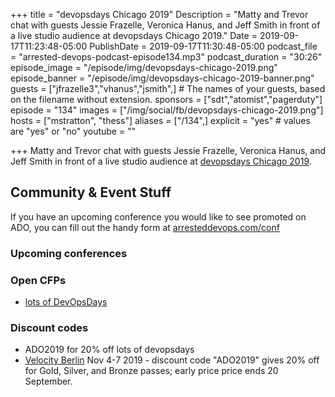 +++
title = "devopsdays Chicago 2019"
Description = "Matty and Trevor chat with guests Jessie Frazelle, Veronica Hanus, and Jeff Smith in front of a live studio audience at devopsdays Chicago 2019."
Date = 2019-09-17T11:23:48-05:00
PublishDate = 2019-09-17T11:30:48-05:00
podcast_file = "arrested-devops-podcast-episode134.mp3"
podcast_duration = "30:26"
episode_image = "/episode/img/devopsdays-chicago-2019.png"
episode_banner = "/episode/img/devopsdays-chicago-2019-banner.png"
guests = ["jfrazelle3","vhanus","jsmith",] # The names of your guests, based on the filename without extension.
sponsors = ["sdt","atomist","pagerduty"]
episode = "134"
images = ["/img/social/fb/devopsdays-chicago-2019.png"]
hosts = ["mstratton", "thess"]
aliases = ["/134",]
explicit = "yes" # values are "yes" or "no"
youtube = ""


+++
Matty and Trevor chat with guests Jessie Frazelle, Veronica Hanus, and Jeff Smith in front of a live studio audience at [devopsdays Chicago 2019](https://www.devopsdays.org/events/2019-chicago/welcome/).


## Community & Event Stuff

If you have an upcoming conference you would like to see promoted on ADO, you can fill out the handy form at [arresteddevops.com/conf](https://arresteddevops.com/conf)

### Upcoming conferences

### Open CFPs

- [lots of DevOpsDays](https://devopsdays.org/speaking)

### Discount codes
- ADO2019 for 20% off lots of devopsdays
- [Velocity Berlin](https://conferences.oreilly.com/velocity/vl-eu) Nov 4-7 2019 - discount code "ADO2019" gives 20% off for Gold, Silver, and Bronze passes; early price price ends 20 September.

